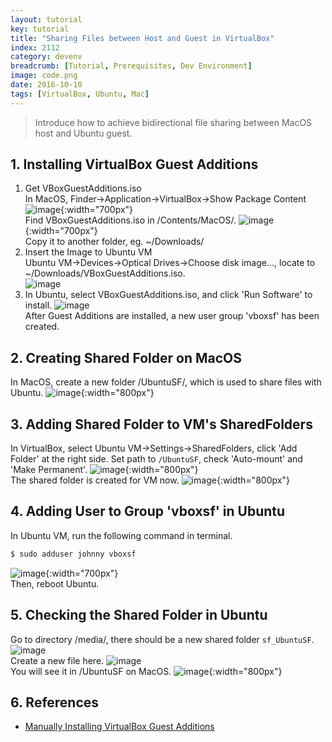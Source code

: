 ```yaml
---
layout: tutorial
key: tutorial
title: "Sharing Files between Host and Guest in VirtualBox"
index: 2112
category: devenv
breadcrumb: [Tutorial, Prerequisites, Dev Environment]
image: code.png
date: 2016-10-10
tags: [VirtualBox, Ubuntu, Mac]
---
```


> Introduce how to achieve bidirectional file sharing between MacOS host and Ubuntu guest.

## 1. Installing VirtualBox Guest Additions
1) Get VBoxGuestAdditions.iso  
In MacOS, Finder->Application->VirtualBox->Show Package Content
![image](/public/images/devops/2112/virtualbox.png){:width="700px"}  
Find VBoxGuestAdditions.iso in /Contents/MacOS/.
![image](/public/images/devops/2112/iso.png){:width="700px"}  
Copy it to another folder, eg. ~/Downloads/  
2) Insert the Image to Ubuntu VM  
Ubuntu VM->Devices->Optical Drives->Choose disk image..., locate to ~/Downloads/VBoxGuestAdditions.iso.  
![image](/public/images/devops/2112/addimage.png)  
3) In Ubuntu, select VBoxGuestAdditions.iso, and click 'Run Software' to install.
![image](/public/images/devops/2112/installguestadditions.png)  
After Guest Additions are installed, a new user group 'vboxsf' has been created.  

## 2. Creating Shared Folder on MacOS
In MacOS, create a new folder /UbuntuSF/, which is used to share files with Ubuntu.
![image](/public/images/devops/2112/createsharedfolder.png){:width="800px"}  

## 3. Adding Shared Folder to VM's SharedFolders
In VirtualBox, select Ubuntu VM->Settings->SharedFolders, click 'Add Folder' at the right side. Set path to `/UbuntuSF`, check 'Auto-mount' and 'Make Permanent'.
![image](/public/images/devops/2112/addshare.png){:width="800px"}  
The shared folder is created for VM now.
![image](/public/images/devops/2112/sharedfolders.png){:width="800px"}  

## 4. Adding User to Group 'vboxsf' in Ubuntu
In Ubuntu VM, run the following command in terminal.
```sh
$ sudo adduser johnny vboxsf
```
![image](/public/images/devops/2112/adduser.png){:width="700px"}  
Then, reboot Ubuntu.

## 5. Checking the Shared Folder in Ubuntu
Go to directory /media/, there should be a new shared folder `sf_UbuntuSF`.
![image](/public/images/devops/2112/ubuntusf.png)  
Create a new file here.
![image](/public/images/devops/2112/sharedfile.png)  
You will see it in /UbuntuSF on MacOS.
![image](/public/images/devops/2112/macsf.png){:width="800px"}  

## 6. References
* [Manually Installing VirtualBox Guest Additions](https://osquest.com/2012/11/13/tip-manually-installing-virtualbox-guest-additions/)
